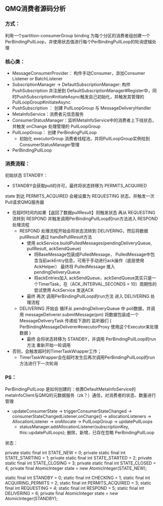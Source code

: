 ## QMQ消费者源码分析

### 方式：

利用一个partition-consumerGroup binding 为每个分区的消费者组创建一个PerBindingPullLoop，并使用状态值进行每个PerBindingPullLoop的轮询逻辑处理





### 核心类：

- MessageConsumerProvider： 构件手动Consumer，添加Consumer Listener or BatchListener
- SubscriptionManager → DefaultSubscriptionManager: 构件 PushSubscription 并注册到 DefaultSubscriptionManager#Register中，同时PushSubscription#initiateAsync触发自己初始化，并触发其管理的PullLoopGroup#initiateAsync
-  PushSubscription ： 创建 PullLoopGroup 与 MessageDeliveryHandler
- MetaInfoService：消费者元信息服务
- ConsumerStatusManager：监听MetaInfoService中的消费者上下线状态，并触发 onChange 处理管理的 PullLoopGroup
- PullLoopGroup： 创建 PerBindingPullLoop
  - 初始化 executorGroup 消费者线程池，并将PullLoopGroup实例给到 ConsumerStatusManager管理
- PerBindingPullLoop



### 消费流程：

初始状态 STANDBY：

-  STANDBY会获取pull的许可，最终将状态转移为 PERMITS_ACQUIRED   

state 到达 PERMITS_ACQUIRED 会被设置为 REQUESTING 状态，并触发一次Pull请求QMQ服务器

- 在超时时间内如果【返回了数据pullResult】则触发状态 再从 REQUESTING 流转到 RESPOND 并触发调用PerBindingPullLoop的run方法进入  RESPOND 处理流程
  - RESPOND  处理流程开始会将状态流转到 DELIVERING，然后将数据 pullResult 通过 handlePullResult方法
    - 使用 ackService.buildPulledMessages(pendingDeliveryQueue,  pullResult, ackSendQueue) 
      - 将BaseMessage包装成PulledMessage， PulledMessage中包含当前ackEntry信息，可用于手动进行ack操作（底层使用AckHelper） 最终将 PulledMessage 推入 pendingDeliveryQueue 
      - 将ackEntries加入 ackSendQueue，ackSendQueue其实只是一个TimerTask，在（ACK_INTERVAL_SECONDS = 10）周期性的尝试使用 AckService 发送ACK
    - 最终 再次  调用PerBindingPullLoop的run方法 进入  DELIVERING 处理流程
  - DELIVERING 开始会 循环从 pendingDeliveryQueue 中 poll数据，并调用 messageDeliverer.submitMessage(pm) 将数据包装成一个 MessageDeliveryTask 传递给下游的 监听器们 ( PerBindingMessageDeliverer#executorProxy 使用这个Executor来处理数据 )
    - 最终 会将状态转移为 STANDBY，并调用 PerBindingPullLoop的run方法 重新开始一轮调用
- 否则，会触发超时的TimerTaskWrapper工作；
  - TimerTaskWrapper会在超时发生后再次调用PerBindingPullLoop的run方法进行下一次轮询



### PS：

PerBindingPullLoop 是如何创建的：依靠DefaultMetaInfoService的metaInfoClient与QMQ的元数据服务（zk？）通信，对消费者的状态、数量进行管理

- updateConsumerState → triggerConsumerStateChanged → consumerStateChangedListener.onChange()  → allocationListeners → AllocationListener → onAllocate → PullLoopGroup → updatePullLoops  
  - statusManager.addAllocationListener(subscriptionKey, this::updatePullLoops);   删除，新增，已存在忽略   PerBindingPullLoop



状态：

  private static final int STATE_NEW = 0;
  private static final int STATE_STARTING = 1;
  private static final int STATE_STARTED = 2;
  private static final int STATE_CLOSING = 3;
  private static final int STATE_CLOSED = 4;
  private final AtomicInteger state = new AtomicInteger(STATE_NEW);



  static final int STANDBY = 0;
  static final int CHECKING = 1;
  static final int ACQUIRING_PERMITS = 2;
  static final int PERMITS_ACQUIRED = 3;
  static final int REQUESTING = 4;
  static final int RESPOND = 5;
  static final int DELIVERING = 6;
  private final AtomicInteger state = new AtomicInteger(STANDBY);